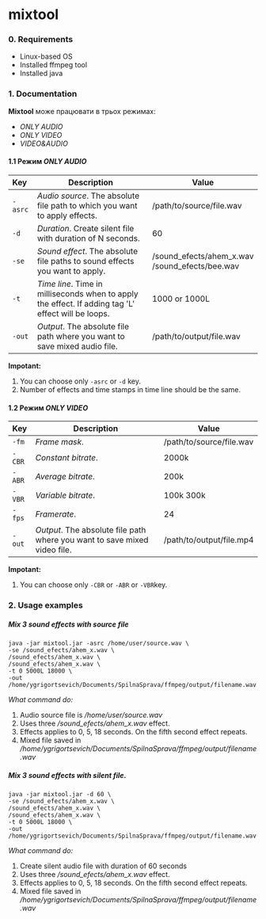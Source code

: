 # mixtool

### 0. Requirements
- Linux-based OS
- Installed ffmpeg tool
- Installed java

### 1. Documentation

**Mixtool** може працювати в трьох режимах: <br>
- *ONLY AUDIO* <br>
- *ONLY VIDEO* <br>
- *VIDEO&AUDIO* <br>

#### 1.1 Режим *ONLY AUDIO*

|Key       | Description                                                                 | Value  |  
|:-------- |-----------------------------------------------------------------------------|--------|
| `-asrc`  | *Audio source*. The absolute file path to which you want to apply effects.  | /path/to/source/file.wav 
| `-d`     | *Duration*. Create silent file with duration of N seconds.                  |   60 
| `-se`    | *Sound effect*. The absolute file paths to sound effects you want to apply. |    /sound_efects/ahem_x.wav <br>/sound_efects/bee.wav 
| `-t`     | *Time line*. Time in milliseconds when to apply the effect. If adding tag 'L' effect will be loops.    |    1000 or 1000L 
| `-out`   | *Output*. The absolute file path where you want to save mixed audio file.     |    /path/to/output/file.wav 

**Impotant:** <br>
1. You can choose only `-asrc` or `-d` key. <br>
2. Number of effects and time stamps in time line should be the same. <br>

#### 1.2 Режим *ONLY VIDEO*

|Key       | Description                                                              | Value            |
|:-------- |--------------------------------------------------------------------------|------------------|
| `-fm`    | *Frame mask*.       | /path/to/source/file.wav 
| `-CBR`   | *Constant bitrate*. |   2000k 
| `-ABR`   | *Average bitrate*.  |   200k 
| `-VBR`   | *Variable bitrate*. |   100k 300k 
| `-fps`   | *Framerate*.        |   24 
| `-out`   | *Output*. The absolute file path where you want to save mixed video file.| /path/to/output/file.mp4 

**Impotant:** <br>
1. You can choose only `-CBR` or `-ABR` or `-VBR`key. <br>


### 2. Usage examples
##### Mix 3 sound effects with source file
```
java -jar mixtool.jar -asrc /home/user/source.wav \
-se /sound_efects/ahem_x.wav \
/sound_efects/ahem_x.wav \
/sound_efects/ahem_x.wav \
-t 0 5000L 18000 \
-out /home/ygrigortsevich/Documents/SpilnaSprava/ffmpeg/output/filename.wav
```
*What command do:* <br>
1. Audio source file is */home/user/source.wav*<br>
2. Uses three */sound_efects/ahem_x.wav* effect.<br>
3. Effects applies to 0, 5, 18 seconds. On the fifth second effect repeats.<br>
4. Mixed file saved in */home/ygrigortsevich/Documents/SpilnaSprava/ffmpeg/output/filename.wav*<br>

##### Mix 3 sound effects with silent file.
```
java -jar mixtool.jar -d 60 \
-se /sound_efects/ahem_x.wav \
/sound_efects/ahem_x.wav \
/sound_efects/ahem_x.wav \
-t 0 5000L 18000 \
-out /home/ygrigortsevich/Documents/SpilnaSprava/ffmpeg/output/filename.wav
```
*What command do:*<br>
1. Create silent audio file with duration of 60 seconds <br>
2. Uses three */sound_efects/ahem_x.wav* effect. <br>
3. Effects applies to 0, 5, 18 seconds. On the fifth second effect repeats. <br>
4. Mixed file saved in */home/ygrigortsevich/Documents/SpilnaSprava/ffmpeg/output/filename.wav*<br>